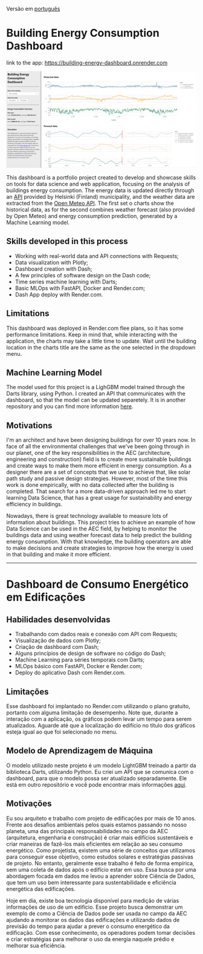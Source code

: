 Versão em [português](#pt-br)

# Building Energy Consumption Dashboard

link to the app: https://building-energy-dashboard.onrender.com

![dashboard image](cover.png "print screen of the dashboard page")

This dashboard is a portfolio project created to develop and showcase skills on tools for data science and web application, focusing on the analysis of buildings energy consumption. The energy data is updated directly through an [API](https://helsinki-openapi.nuuka.cloud/swagger/index.html#/) provided by Helsinki (Finland) municipality, and the weather data are extracted from the [Open Meteo API](https://open-meteo.com/). The first set o charts show the historical data, as for the second combines weather forecast (also provided by Open Meteo) and energy consumption prediction, generated by a Machine Learning model. 

## Skills developed in this process

- Working with real-world data and API connections with Requests; 
- Data visualization with Plotly;
- Dashboard creation with Dash;
- A few principles of software design on the Dash code;
- Time series machine learning with Darts;
- Basic MLOps with FastAPI, Docker and Render.com;
- Dash App deploy with Render.com.

## Limitations

This dashboard was deployed in Render.com flee plans, so it has some performance limitations. Keep in mind that, while interacting with the application, the charts may take a little time to update. Wait until the building location in the charts title are the same as the one selected in the dropdown menu.

## Machine Learning Model

The model used for this project is a LighGBM model trained through the Darts library, using Python. I created an API that communicates with the dashboard, so that the model can be updated separetely. It is in another repository and you can find more information [here](https://github.com/brunoperdigao/Building-Energy-ML-API).

## Motivations

I'm an architect and have been designing buildings for over 10 years now. In face of all the environmental challenges that we've been going through in our planet, one of the key responsibilities in the AEC (architecture, engineering and construction) field is to create more sustainable buildings and create ways to make them more efficient in energy consumption. As a designer there are a set of concepts that we use to achieve that, like solar path study and passive design strategies. However, most of the time this work is done empirically, with no data collected after the building is completed. That search for a more data-driven approach led me to start learning Data Science, that has a great usage for sustainability and energy efficiency in buildings.

Nowadays, there is great technology available to measure lots of information about buildings. This project tries to achieve an example of how Data Science can be used in the AEC field, by helping to monitor the buildings data and using weather forecast data to help predict the building energy consumption. With that knowledge, the building operators are able to make decisions and create strategies to improve how the energy is used in that building and make it more efficient.

---

<a id="pt-br"></a>

# Dashboard de Consumo Energético em Edificações

## Habilidades desenvolvidas
- Trabalhando com dados reais e conexão com API com Requests;
- Visualização de dados com Plotly;
- Criação de dashboard com Dash;
- Alguns princípios de design de software no código do Dash;
- Machine Learning para séries temporais com Darts;
- MLOps básico com FastAPI, Docker e Render.com;
- Deploy do aplicativo Dash com Render.com.

## Limitações
Esse dashboard foi implantado no Render.com utilizando o plano gratuito, portanto com alguma limitação de desempenho. Note que, durante a interação com a aplicação, os gráficos podem levar um tempo para serem atualizados. Aguarde até que a localização do edifício no título dos gráficos esteja igual ao que foi selecionado no menu.

## Modelo de Aprendizagem de Máquina

O modelo utilizado neste projeto é um modelo LightGBM treinado a partir da biblioteca Darts, utilizando Python. Eu criei um API que se comunica com o dashboard, para que o modelo possa ser atualizado separadamente. Ele está em outro repositório e você pode encontrar mais informações [aqui](https://github.com/brunoperdigao/Building-Energy-ML-API).

## Motivações

Eu sou arquiteto e trabalho com projeto de edificações por mais de 10 anos. Frente aos desafios ambientais pelos quais estamos passando no nosso planeta, uma das principais responsabilidades no campo da AEC (arquitetura, engenharia e construção) é criar mais edifícios sustentáveis e criar maneiras de fazê-los mais eficientes em relação ao seu consumo energético. Como projetista, existem uma série de conceitos que utilizamos para conseguir esse objetivo, como estudos solares e estratégias passivas de projeto. No entanto, geralmente esse trabalho é feito de forma empírica, sem uma coleta de dados após o edifício estar em uso. Essa busca por uma abordagem focada em dados me levou a aprender sobre Ciência de Dados, que tem um uso bem interessante para sustentabilidade e eficiência energética das edificações.

Hoje em dia, existe boa tecnologia disponível para medição de várias informações de uso de um edifício. Esse projeto busca demonstrar um exemplo de como a Ciência de Dados pode ser usada no campo da AEC ajudando a monitorar os dados das edificações e utilizando dados de previsão do tempo para ajudar a prever o consumo energético da edificação. Com esse conhecimento, os operadores podem tomar decisões e criar estratégias para melhorar o uso da energia naquele prédio e melhorar sua eficiência.

